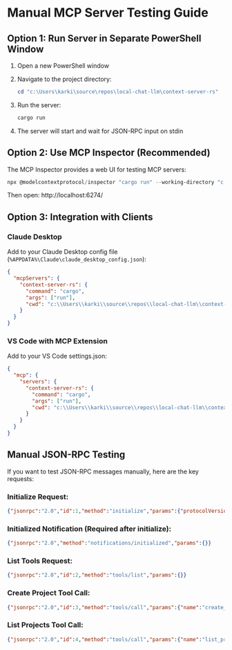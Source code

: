 # Manual MCP Server Testing Guide

## Option 1: Run Server in Separate PowerShell Window

1. Open a new PowerShell window
2. Navigate to the project directory:
   ```powershell
   cd "c:\Users\karki\source\repos\local-chat-llm\context-server-rs"
   ```

3. Run the server:
   ```powershell
   cargo run
   ```

4. The server will start and wait for JSON-RPC input on stdin

## Option 2: Use MCP Inspector (Recommended)

The MCP Inspector provides a web UI for testing MCP servers:
```powershell
npx @modelcontextprotocol/inspector "cargo run" --working-directory "c:\Users\karki\source\repos\local-chat-llm\context-server-rs"
```

Then open: http://localhost:6274/

## Option 3: Integration with Clients

### Claude Desktop
Add to your Claude Desktop config file (`%APPDATA%\Claude\claude_desktop_config.json`):
```json
{
  "mcpServers": {
    "context-server-rs": {
      "command": "cargo",
      "args": ["run"],
      "cwd": "c:\\Users\\karki\\source\\repos\\local-chat-llm\\context-server-rs"
    }
  }
}
```

### VS Code with MCP Extension
Add to your VS Code settings.json:
```json
{
  "mcp": {
    "servers": {
      "context-server-rs": {
        "command": "cargo",
        "args": ["run"],
        "cwd": "c:\\Users\\karki\\source\\repos\\local-chat-llm\\context-server-rs"
      }
    }
  }
}
```

## Manual JSON-RPC Testing

If you want to test JSON-RPC messages manually, here are the key requests:

### Initialize Request:
```json
{"jsonrpc":"2.0","id":1,"method":"initialize","params":{"protocolVersion":"2024-11-05","capabilities":{"tools":{}},"clientInfo":{"name":"test-client","version":"1.0.0"}}}
```

### Initialized Notification (Required after initialize):
```json
{"jsonrpc":"2.0","method":"notifications/initialized","params":{}}
```

### List Tools Request:
```json
{"jsonrpc":"2.0","id":2,"method":"tools/list","params":{}}
```

### Create Project Tool Call:
```json
{"jsonrpc":"2.0","id":3,"method":"tools/call","params":{"name":"create_project","arguments":{"name":"test-project","description":"A test project"}}}
```

### List Projects Tool Call:
```json
{"jsonrpc":"2.0","id":4,"method":"tools/call","params":{"name":"list_projects","arguments":{}}}
```
